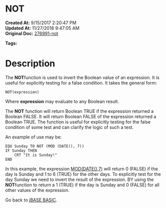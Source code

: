 # NOT

**Created At:** 9/15/2017 2:20:47 PM  
**Updated At:** 11/27/2018 9:47:05 AM  
**Original Doc:** [276991-not](https://docs.jbase.com/36868-jbase-basic/276991-not)  

**Tags:**
<badge text='program control' vertical='middle' />

# Description

The **NOT**function is used to invert the Boolean value of an expression. It is useful for explicitly testing for a false condition. It takes the general form:

```
NOT(expression)
```

Where **expression** may evaluate to any Boolean result.

The **NOT** function will return Boolean TRUE if the expression returned a Boolean FALSE. It will return Boolean FALSE of the expression returned a Boolean TRUE. The function is useful for explicitly testing for the false condition of some test and can clarify the logic of such a test.

An example of use may be:

```
EQU Sunday TO NOT (MOD (DATE(), 7))
IF Sunday THEN
    CRT "It is Sunday!"
END
```

In this example, the expression [MOD(DATE(),7)](./../mod&rem) will return 0 (FALSE) if the day is Sunday and 1 to 6 (TRUE) for the other days. To explicitly test for the day Sunday we need to invert the result of the expression. BY using the **NOT**function to return a 1 (TRUE) if the day is Sunday and 0 (FALSE) for all other values of the expression.



Go back to [jBASE BASIC](./../jbase-basic-programmers-reference-guide).
